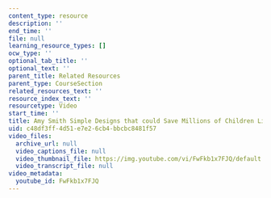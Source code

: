 ```yaml
---
content_type: resource
description: ''
end_time: ''
file: null
learning_resource_types: []
ocw_type: ''
optional_tab_title: ''
optional_text: ''
parent_title: Related Resources
parent_type: CourseSection
related_resources_text: ''
resource_index_text: ''
resourcetype: Video
start_time: ''
title: Amy Smith Simple Designs that could Save Millions of Children Lives
uid: c48df3ff-4d51-e7e2-6cb4-bbcbc8481f57
video_files:
  archive_url: null
  video_captions_file: null
  video_thumbnail_file: https://img.youtube.com/vi/FwFkb1x7FJQ/default.jpg
  video_transcript_file: null
video_metadata:
  youtube_id: FwFkb1x7FJQ
---
```

